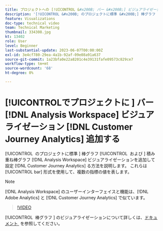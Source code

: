 ```yaml
---
title: プロジェクトへの [!UICONTROL &#x200B; バー &#x200B;] ビジュアライゼーション  [!DNL Analysis Workspace]  追加
description: '[!UICONTROL &#x200B; のプロジェクトに標準 &#x200B;] 棒グラフ [!UICONTROL &#x200B; および &#x200B;] 積み重ね棒グラフ  [!DNL Analysis Workspace]  ビジュアライゼーションを追加して設定する方法  [!DNL Customer Journey Analytics] 説明します。'
feature: Visualizations
doc-type: technical video
team: Technical Marketing
thumbnail: 334308.jpg
kt: 13402
role: User
level: Beginner
last-substantial-update: 2023-06-07T00:00:00Z
exl-id: 3e4cf780-29ea-4a1b-92af-09e08a91a637
source-git-commit: 1a23bfa0e22a8201c4e39131fafe09573c829ce7
workflow-type: tm+mt
source-wordcount: '68'
ht-degree: 0%

---
```


# [!UICONTROL &#x200B; でプロジェクトに &#x200B;] バー [!DNL Analysis Workspace] ビジュアライゼーション [!DNL Customer Journey Analytics] 追加する

[!UICONTROL &#x200B; のプロジェクトに標準 &#x200B;] 棒グラフ [!UICONTROL &#x200B; および &#x200B;] 積み重ね棒グラフ [!DNL Analysis Workspace] ビジュアライゼーションを追加して設定 [!DNL Customer Journey Analytics] る方法を説明します。 これらは [!UICONTROL bar] 形式を使用して、複数の指標の値を表します。

>[!NOTE]
>
>[!DNL Analysis Workspace] のユーザーインターフェイスと機能は、[!DNL Adobe Analytics] と [!DNL Customer Journey Analytics] で似ています。

>[!VIDEO](https://video.tv.adobe.com/v/334308/?quality=12&learn=on)

[!UICONTROL &#x200B; 棒グラフ &#x200B;] のビジュアライゼーションについて詳しくは、[&#x200B; ドキュメント &#x200B;](https://experienceleague.adobe.com/docs/analytics-platform/using/cja-workspace/visualizations/bar.html?lang=ja) を参照してください。
